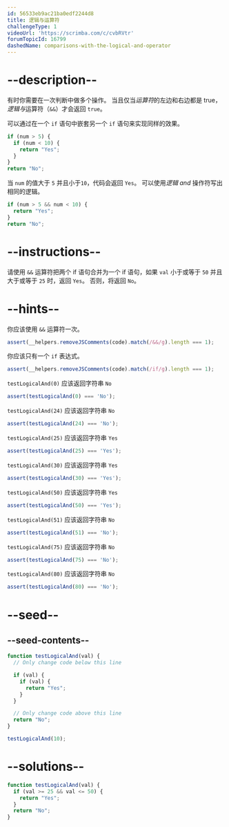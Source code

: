 ```yaml
---
id: 56533eb9ac21ba0edf2244d8
title: 逻辑与运算符
challengeType: 1
videoUrl: 'https://scrimba.com/c/cvbRVtr'
forumTopicId: 16799
dashedName: comparisons-with-the-logical-and-operator
---
```


# --description--

有时你需要在一次判断中做多个操作。 当且仅当<dfn>运算符</dfn>的左边和右边都是 true，<dfn>逻辑与</dfn>运算符（`&&`）才会返回 `true`。

可以通过在一个 `if` 语句中嵌套另一个 `if` 语句来实现同样的效果。

```js
if (num > 5) {
  if (num < 10) {
    return "Yes";
  }
}
return "No";
```

当 `num` 的值大于 `5` 并且小于`10`，代码会返回 `Yes`。 可以使用<dfn>逻辑 and</dfn> 操作符写出相同的逻辑。

```js
if (num > 5 && num < 10) {
  return "Yes";
}
return "No";
```

# --instructions--

请使用 `&&` 运算符把两个 if 语句合并为一个 if 语句，如果 `val` 小于或等于 `50` 并且大于或等于 `25` 时，返回 `Yes`。 否则，将返回 `No`。

# --hints--

你应该使用 `&&` 运算符一次。

```js
assert(__helpers.removeJSComments(code).match(/&&/g).length === 1);
```

你应该只有一个 `if` 表达式。

```js
assert(__helpers.removeJSComments(code).match(/if/g).length === 1);
```

`testLogicalAnd(0)` 应该返回字符串 `No`

```js
assert(testLogicalAnd(0) === 'No');
```

`testLogicalAnd(24)` 应该返回字符串 `No`

```js
assert(testLogicalAnd(24) === 'No');
```

`testLogicalAnd(25)` 应该返回字符串 `Yes`

```js
assert(testLogicalAnd(25) === 'Yes');
```

`testLogicalAnd(30)` 应该返回字符串 `Yes`

```js
assert(testLogicalAnd(30) === 'Yes');
```

`testLogicalAnd(50)` 应该返回字符串 `Yes`

```js
assert(testLogicalAnd(50) === 'Yes');
```

`testLogicalAnd(51)` 应该返回字符串 `No`

```js
assert(testLogicalAnd(51) === 'No');
```

`testLogicalAnd(75)` 应该返回字符串 `No`

```js
assert(testLogicalAnd(75) === 'No');
```

`testLogicalAnd(80)` 应该返回字符串 `No`

```js
assert(testLogicalAnd(80) === 'No');
```

# --seed--

## --seed-contents--

```js
function testLogicalAnd(val) {
  // Only change code below this line

  if (val) {
    if (val) {
      return "Yes";
    }
  }

  // Only change code above this line
  return "No";
}

testLogicalAnd(10);
```

# --solutions--

```js
function testLogicalAnd(val) {
  if (val >= 25 && val <= 50) {
    return "Yes";
  }
  return "No";
}
```
